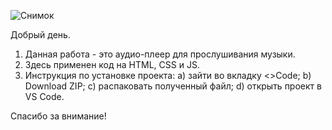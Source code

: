 ![Снимок](https://github.com/user-attachments/assets/3df904b5-a072-4368-8a43-2c3a24c9556f)

Добрый день.
1) Данная работа - это аудио-плеер для прослушивания музыки.
2) Здесь применен код на HTML, CSS и JS.
3) Инструкция по установке проекта:
   a) зайти во вкладку <>Code; b) Download ZIP; c) распаковать полученный файл; d) открыть проект в VS Code.


Спасибо за внимание!




